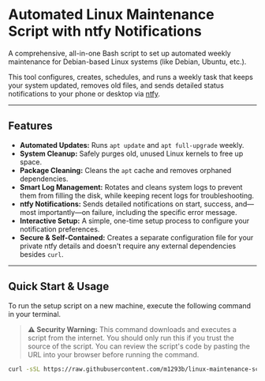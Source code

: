 # Automated Linux Maintenance Script with ntfy Notifications

A comprehensive, all-in-one Bash script to set up automated weekly maintenance for Debian-based Linux systems (like Debian, Ubuntu, etc.).

This tool configures, creates, schedules, and runs a weekly task that keeps your system updated, removes old files, and sends detailed status notifications to your phone or desktop via [ntfy](https://ntfy.sh/).

---

## Features

-   **Automated Updates:** Runs `apt update` and `apt full-upgrade` weekly.
-   **System Cleanup:** Safely purges old, unused Linux kernels to free up space.
-   **Package Cleaning:** Cleans the `apt` cache and removes orphaned dependencies.
-   **Smart Log Management:** Rotates and cleans system logs to prevent them from filling the disk, while keeping recent logs for troubleshooting.
-   **ntfy Notifications:** Sends detailed notifications on start, success, and—most importantly—on failure, including the specific error message.
-   **Interactive Setup:** A simple, one-time setup process to configure your notification preferences.
-   **Secure & Self-Contained:** Creates a separate configuration file for your private ntfy details and doesn't require any external dependencies besides `curl`.

---

## Quick Start & Usage

To run the setup script on a new machine, execute the following command in your terminal.

> **⚠️ Security Warning:** This command downloads and executes a script from the internet. You should only run this if you trust the source of the script. You can review the script's code by pasting the URL into your browser before running the command.

```bash
curl -sSL https://raw.githubusercontent.com/m1293b/linux-maintenance-script/refs/heads/main/linux-maintenance.sh | bash
